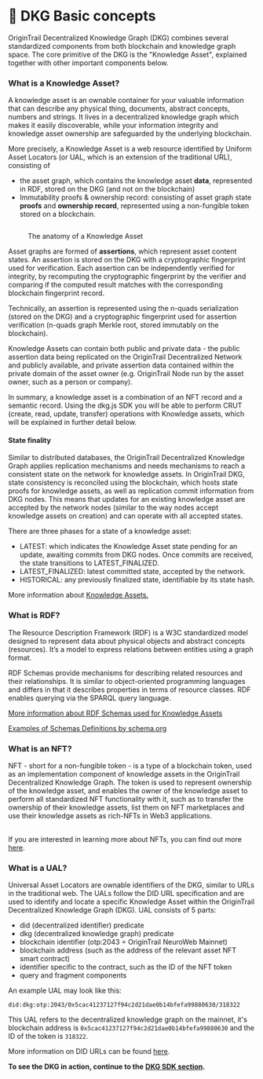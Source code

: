 # 🔌 DKG Basic concepts

OriginTrail Decentralized Knowledge Graph (DKG) combines several standardized components from both blockchain and knowledge graph space. The core primitive of the DKG is the "Knowledge Asset", explained together with other important components below.

### What is a Knowledge Asset?

A knowledge asset is an ownable container for your valuable information that can describe any physical thing, documents, abstract concepts, numbers and strings. It lives in a decentralized knowledge graph which makes it easily discoverable, while your information integrity and knowledge asset ownership are safeguarded by the underlying blockchain.

More precisely, a Knowledge Asset is a web resource identified by Uniform Asset Locators (or UAL, which is an extension of the traditional URL), consisting of

* the asset graph, which contains the knowledge asset **data**, represented in RDF, stored on the DKG (and not on the blockchain)
* Immutability proofs & ownership record: consisting of asset graph state **proofs** and **ownership record**, represented using a non-fungible token stored on a blockchain.

<figure><img src="https://lh4.googleusercontent.com/Cr4oefUxDeNxFWsnoJzp9b_N3aaQ85W8UUJJ8psliceQqM5X4SxSWNlKgij_UrkNXcsI6Re50hYOWBbIO8lMc5oNPRGVVfM6PeptRfb40DavCxR7Kl33eud6gZ51WIqh90acwVR-L_EZQpv6Aer9bog" alt=""><figcaption><p>The anatomy of a Knowledge Asset</p></figcaption></figure>

Asset graphs are formed of **assertions**, which represent asset content states. An assertion is stored on the DKG with a cryptographic fingerprint used for verification. Each assertion can be independently verified for integrity, by recomputing the cryptographic fingerprint by the verifier and comparing if the computed result matches with the corresponding blockchain fingerprint record.

Technically, an assertion is represented using the n-quads serialization (stored on the DKG) and a cryptographic fingerprint used for assertion verification (n-quads graph Merkle root, stored immutably on the blockchain).

Knowledge Assets can contain both public and private data - the public assertion data being replicated on the OriginTrail Decentralized Network and publicly available, and private assertion data contained within the private domain of the asset owner (e.g. OriginTrail Node run by the asset owner, such as a person or company).

In summary, a knowledge asset is a combination of an NFT record and a semantic record. Using the dkg.js SDK you will be able to perform CRUT (create, read, update, transfer) operations with Knowledge assets, which will be explained in further detail below.

#### State finality

Similar to distributed databases, the OriginTrail Decentralized Knowledge Graph applies replication mechanisms and needs mechanisms to reach a consistent state on the network for knowledge assets. In OriginTrail DKG, state consistency is reconciled using the blockchain, which hosts state proofs for knowledge assets, as well as replication commit information from DKG nodes. This means that updates for an existing knowledge asset are accepted by the network nodes (similar to the way nodes accept knowledge assets on creation) and can operate with all accepted states.

There are three phases for a state of a knowledge asset:

* LATEST: which indicates the Knowledge Asset state pending for an update, awaiting commits from DKG nodes. Once commits are received, the state transitions to LATEST\_FINALIZED.
* LATEST\_FINALIZED: latest committed state, accepted by the network.
* HISTORICAL: any previously finalized state, identifiable by its state hash.

More information about [Knowledge Assets.](knowledge-assets.md)

### What is RDF?

The Resource Description Framework (RDF) is a W3C standardized model designed to represent data about physical objects and abstract concepts (resources). It’s a model to express relations between entities using a graph format.

RDF Schemas provide mechanisms for describing related resources and their relationships. It is similar to object-oriented programming languages and differs in that it describes properties in terms of resource classes. RDF enables querying via the SPARQL query language.

[More information about RDF Schemas used for Knowledge Assets](knowledge-assets.md)

[Examples of Schemas Definitions by schema.org](https://schema.org/docs/schemas.html)

### What is an NFT?

NFT - short for a non-fungible token - is a type of a blockchain token, used as an implementation component of knowledge assets in the OriginTrail Decentralized Knowledge Graph. The token is used to represent ownership of the knowledge asset, and enables the owner of the knowledge asset to perform all standardized NFT functionality with it, such as to transfer the ownership of their knowledge assets, list them on NFT marketplaces and use their knowledge assets as rich-NFTs in Web3 applications.

\
If you are interested in learning more about NFTs, you can find out more [here](https://en.wikipedia.org/wiki/Non-fungible\_token).

### What is a UAL?

Universal Asset Locators are ownable identifiers of the DKG, similar to URLs in the traditional web. The UALs follow the DID URL specification and are used to identify and locate a specific Knowledge Asset within the OriginTrail Decentralized Knowledge Graph (DKG). UAL consists of 5 parts:

* did (decentralized identifier) predicate
* dkg (decentralized knowledge graph) predicate
* blockchain identifier (otp:2043 = OriginTrail NeuroWeb Mainnet)
* blockchain address (such as the address of the relevant asset NFT smart contract)
* identifier specific to the contract, such as the ID of the NFT token
* query and fragment components

An example UAL may look like this:

```
did:dkg:otp:2043/0x5cac41237127f94c2d21dae0b14bfefa99880630/318322
```

This UAL refers to the decentralized knowledge graph on the mainnet, it's blockchain address is `0x5cac41237127f94c2d21dae0b14bfefa99880630` and the ID of the token is `318322`.

More information on DID URLs can be found [here](https://www.w3.org/TR/did-core/#did-url-syntax).

**To see the DKG in action, continue to the** [**DKG SDK section**](dkg-sdk/)**.**
